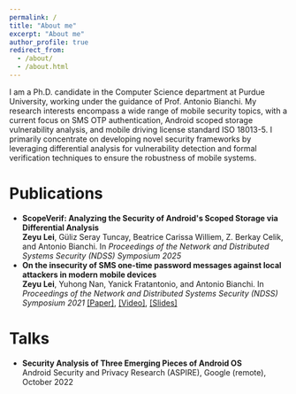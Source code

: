 ```yaml
---
permalink: /
title: "About me"
excerpt: "About me"
author_profile: true
redirect_from: 
  - /about/
  - /about.html
---
```


I am a Ph.D. candidate in the Computer Science department at Purdue University, working under the guidance of Prof. Antonio Bianchi. My research interests encompass a wide range of mobile security topics, with a current focus on SMS OTP authentication, Android scoped storage vulnerability analysis, and mobile driving license standard ISO 18013-5. I primarily concentrate on developing novel security frameworks by leveraging differential analysis for vulnerability detection and formal verification techniques to ensure the robustness of mobile systems.


Publications
======
<ul>
    <li>
        <b>ScopeVerif: Analyzing the Security of Android's Scoped Storage via Differential Analysis</b>
        <br/>
        <b>Zeyu Lei</b>, Güliz Seray Tuncay, Beatrice Carissa Williem, Z. Berkay Celik, and Antonio Bianchi.
        In <i>Proceedings of the Network and Distributed Systems Security (NDSS) Symposium 2025</i>
    </li>
    <li>
        <b>On the insecurity of SMS one-time password messages against local attackers in modern mobile devices</b>
        <br/>
        <b>Zeyu Lei</b>, Yuhong Nan, Yanick Fratantonio, and Antonio Bianchi.
        In <i>Proceedings of the Network and Distributed Systems Security (NDSS) Symposium 2021</i>
        <a href="https://www.ndss-symposium.org/wp-content/uploads/ndss2021_3B-4_24212_paper.pdf">[Paper]</a>, 
        <a href="https://www.youtube.com/watch?v=LRbqWVsKHrU&list=PLfUWWM-POgQu1EkKkAqZ310exzJs7YZmM&index=4">[Video]</a>, 
        <a href="https://docs.google.com/presentation/d/1nyROsBDJEcOiJRRXv3ncgNyt2oPMYkeaeXTOpeg9EjI/edit?usp=sharing">[Slides]</a>
    </li>
</ul>



Talks
======
<ul>
	<li><b>Security Analysis of Three Emerging Pieces of Android OS</b>
			<br/>
			Android Security and Privacy Research (ASPIRE), Google (remote), October 2022
			<br/>
	</li>
</ul>
